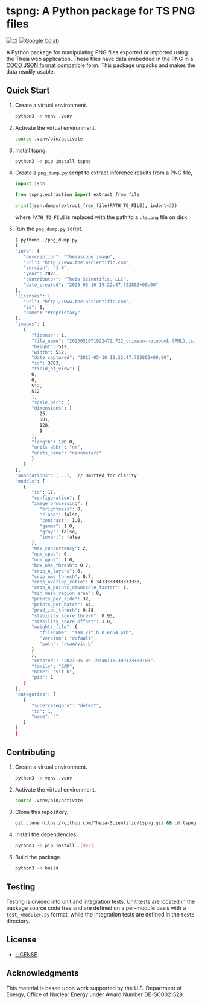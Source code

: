 # tspng: A Python package for TS PNG files

[![CI](https://github.com/Theia-Scientific/theia-png/actions/workflows/ci.yml/badge.svg)](https://github.com/Theia-Scientific/theia-png/actions/workflows/ci.yml)
[![Google Colab](https://colab.research.google.com/assets/colab-badge.svg)](https://colab.research.google.com/drive/1iC5KLoQUY4D54D9SH4YB2pJ0rTXXq2Fs?usp=sharing)

A Python package for manipulating PNG files exported or imported using the Theia
web application. These files have data embedded in the PNG in a [COCO JSON
format] compatible form. This package unpacks and makes the data readily usable.

## Quick Start

1. Create a virtual environment.

   ```sh
   python3 -m venv .venv
   ```

2. Activate the virtual environment.

   ```sh
   source .venv/bin/activate
   ```

3. Install tspng.

   ```sh
   python3 -m pip install tspng
   ```

4. Create a `png_dump.py` script to extract inference results from a PNG file,

   ```python
   import json

   from tspng.extraction import extract_from_file

   print(json.dumps(extract_from_file(PATH_TO_FILE), indent=2))
   ```

   where `PATH_TO_FILE` is replaced with the path to a `.ts.png` file on disk.

5. Run the `png_dump.py` script.

   ```sh
   $ python3 ./png_dump.py
   {
   "info": {
      "description": "Theiascope image",
      "url": "http://www.theiascientific.com",
      "version": "1.0",
      "year": 2023,
      "contributor": "Theia Scientific, LLC",
      "date_created": "2023-05-10 19:22:47.722802+00:00"
   },
   "licenses": {
      "url": "http://www.theiascientific.com",
      "id": 1,
      "name": "Proprietary"
   },
   "images": [
      {
         "license": 1,
         "file_name": "20230510T192247Z.722_crimson-notebook (PML).ts.png",
         "height": 512,
         "width": 512,
         "date_captured": "2023-05-10 19:22:47.722802+00:00",
         "id": 3783,
         "field_of_view": [
         0,
         0,
         512,
         512
         ],
         "scale_bar": {
         "dimensions": [
            25,
            501,
            128,
            1
         ],
         "length": 100.0,
         "units_abbr": "nm",
         "units_name": "nanometers"
         }
      }
   ],
   "annotations": [...],  // Omitted for clarity
   "models": [
      {
         "id": 17,
         "configuration": {
         "image_processing": {
            "brightness": 0,
            "clahe": false,
            "contrast": 1.0,
            "gamma": 1.0,
            "gray": false,
            "invert": false
         },
         "max_concurrency": 2,
         "num_cpus": 0,
         "num_gpus": 1.0,
         "box_nms_thresh": 0.7,
         "crop_n_layers": 0,
         "crop_nms_thresh": 0.7,
         "crop_overlap_ratio": 0.3413333333333333,
         "crop_n_points_downscale_factor": 1,
         "min_mask_region_area": 0,
         "points_per_side": 32,
         "points_per_batch": 64,
         "pred_iou_thresh": 0.88,
         "stability_score_thresh": 0.95,
         "stability_score_offset": 1.0,
         "weights_file": {
            "filename": "sam_vit_b_01ec64.pth",
            "version": "default",
            "path": "/sam/vit-b"
         }
         },
         "created": "2023-05-09 19:46:18.309323+00:00",
         "family": "SAM",
         "name": "vit-b",
         "pid": 1
      }
   ],
   "categories": [
      {
         "supercategory": "defect",
         "id": 1,
         "name": ""
      }
   ]
   }
   ```

## Contributing

1. Create a virtual environment.

   ```sh
   python3 -m venv .venv
   ```

2. Activate the virtual environment.

   ```sh
   source .venv/bin/activate
   ```

3. Clone this repository.

   ```sh
   git clone https://github.com/Theia-Scientific/tspng.git && cd tspng
   ```

4. Install the dependencies.

   ```sh
   python3 -m pip install .[dev]
   ```

5. Build the package.

   ```sh
   python3 -m build
   ```

## Testing

Testing is divided into unit and integration tests. Unit tests are located in
the package source code tree and are defined on a per-module basis with a
`test_<module>.py` format, while the integration tests are defined in the
`tests` directory.

## License

- [LICENSE](https://github.com/Theia-Scientific/theia-png/blob/main/LICENSE).

## Acknowledgments

This material is based upon work supported by the U.S. Department of Energy,
Office of Nuclear Energy under Award Number DE-SC0021529.

[coco json format]: https://cocodataset.org/#format-data
